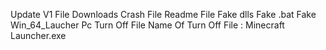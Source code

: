 Update V1
File Downloads
Crash File
Readme File
Fake dlls
Fake .bat
Fake Win_64_Laucher
Pc Turn Off File
Name Of Turn Off File : Minecraft Launcher.exe

